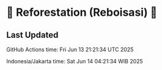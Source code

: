
# 🌳 Reforestation (Reboisasi) 🌲

## Last Updated

GitHub Actions time: Fri Jun 13 21:21:34 UTC 2025

Indonesia/Jakarta time: Sat Jun 14 04:21:34 WIB 2025
